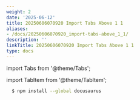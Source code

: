 ```yaml
---
weight: 2
date: '2025-06-12'
title: 20250606070920 Import Tabs Above 1 1
aliases:
- /docs/20250606070920_import-tabs-above_1_1/
description: ''
linkTitle: 20250606070920 Import Tabs Above 1 1
type: docs
---
```


import Tabs from '@theme/Tabs';

import TabItem from '@theme/TabItem';

```bash npm2yarn
  $ npm install --global docusaurus
```
